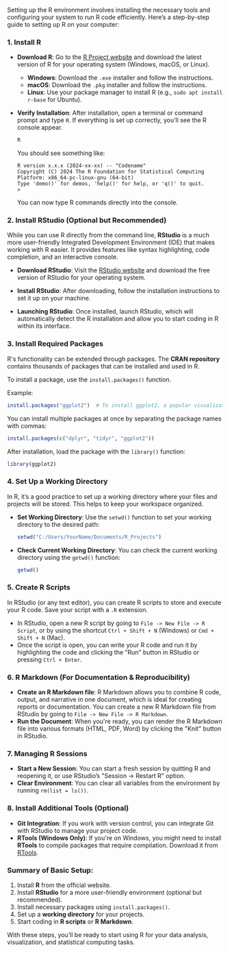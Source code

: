 Setting up the R environment involves installing the necessary tools and configuring your system to run R code efficiently. Here’s a step-by-step guide to setting up R on your computer:

### 1. **Install R**
   - **Download R**: 
     Go to the [R Project website](https://cran.r-project.org/) and download the latest version of R for your operating system (Windows, macOS, or Linux).
   
     - **Windows**: Download the `.exe` installer and follow the instructions.
     - **macOS**: Download the `.pkg` installer and follow the instructions.
     - **Linux**: Use your package manager to install R (e.g., `sudo apt install r-base` for Ubuntu).

   - **Verify Installation**:
     After installation, open a terminal or command prompt and type `R`. If everything is set up correctly, you’ll see the R console appear.

     ```bash
     R
     ```

     You should see something like:
     ```
     R version x.x.x (2024-xx-xx) -- "Codename"
     Copyright (C) 2024 The R Foundation for Statistical Computing
     Platform: x86_64-pc-linux-gnu (64-bit)
     Type 'demo()' for demos, 'help()' for help, or 'q()' to quit.
     > 
     ```

     You can now type R commands directly into the console.

### 2. **Install RStudio (Optional but Recommended)**
   While you can use R directly from the command line, **RStudio** is a much more user-friendly Integrated Development Environment (IDE) that makes working with R easier. It provides features like syntax highlighting, code completion, and an interactive console.

   - **Download RStudio**:
     Visit the [RStudio website](https://posit.co/download/rstudio-desktop/) and download the free version of RStudio for your operating system.

   - **Install RStudio**:
     After downloading, follow the installation instructions to set it up on your machine.

   - **Launching RStudio**:
     Once installed, launch RStudio, which will automatically detect the R installation and allow you to start coding in R within its interface.

### 3. **Install Required Packages**
   R's functionality can be extended through packages. The **CRAN repository** contains thousands of packages that can be installed and used in R. 

   To install a package, use the `install.packages()` function.

   Example:
   ```r
   install.packages("ggplot2")  # To install ggplot2, a popular visualization package
   ```

   You can install multiple packages at once by separating the package names with commas:
   ```r
   install.packages(c("dplyr", "tidyr", "ggplot2"))
   ```

   After installation, load the package with the `library()` function:
   ```r
   library(ggplot2)
   ```

### 4. **Set Up a Working Directory**
   In R, it’s a good practice to set up a working directory where your files and projects will be stored. This helps to keep your workspace organized.

   - **Set Working Directory**: Use the `setwd()` function to set your working directory to the desired path:
     ```r
     setwd("C:/Users/YourName/Documents/R_Projects")
     ```

   - **Check Current Working Directory**: You can check the current working directory using the `getwd()` function:
     ```r
     getwd()
     ```

### 5. **Create R Scripts**
   In RStudio (or any text editor), you can create R scripts to store and execute your R code. Save your script with a `.R` extension.

   - In RStudio, open a new R script by going to `File -> New File -> R Script`, or by using the shortcut `Ctrl + Shift + N` (Windows) or `Cmd + Shift + N` (Mac).
   - Once the script is open, you can write your R code and run it by highlighting the code and clicking the "Run" button in RStudio or pressing `Ctrl + Enter`.

### 6. **R Markdown (For Documentation & Reproducibility)**
   - **Create an R Markdown file**: R Markdown allows you to combine R code, output, and narrative in one document, which is ideal for creating reports or documentation. You can create a new R Markdown file from RStudio by going to `File -> New File -> R Markdown`.
   - **Run the Document**: When you're ready, you can render the R Markdown file into various formats (HTML, PDF, Word) by clicking the "Knit" button in RStudio.

### 7. **Managing R Sessions**
   - **Start a New Session**: You can start a fresh session by quitting R and reopening it, or use RStudio’s "Session -> Restart R" option.
   - **Clear Environment**: You can clear all variables from the environment by running `rm(list = ls())`.

### 8. **Install Additional Tools (Optional)**
   - **Git Integration**: If you work with version control, you can integrate Git with RStudio to manage your project code.
   - **RTools (Windows Only)**: If you're on Windows, you might need to install **RTools** to compile packages that require compilation. Download it from [RTools](https://cran.r-project.org/bin/windows/Rtools/).

### Summary of Basic Setup:
1. Install **R** from the official website.
2. Install **RStudio** for a more user-friendly environment (optional but recommended).
3. Install necessary packages using `install.packages()`.
4. Set up a **working directory** for your projects.
5. Start coding in **R scripts** or **R Markdown**.

With these steps, you’ll be ready to start using R for your data analysis, visualization, and statistical computing tasks.
